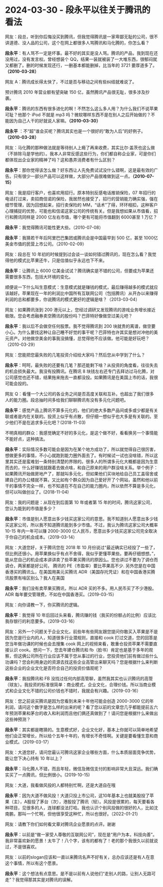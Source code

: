 # 2024-03-30 - 段永平以往关于腾讯的看法

网友：段总，听到你后悔没买到腾讯，但我觉得腾讯是一家卑鄙无耻的公司，很不讲道德、没人品的公司，这个在网上都很多人骂腾讯和马化腾的，你怎么看？

**段永平**：有人骂不一定是坏事。最不好的其实是没人骂。腾讯的产品，我到现在还没用过，没有发言权。曾经想装个 QQ，结果一装就被装了一大堆东西，很郁闷就又都删了。删的时候发现还行，一删基本都能删掉，比当年的 3721 要厚道多了。**（2010-03-28）**

网友 A：腾讯成长得太快了，不过是否与移动之间有些纠结就难说了。

预计腾讯 2010 年营业额有望突破 150 亿，虽然腾讯产品很无耻，很多涉及抄袭。

**段永平**：腾讯的东西有很多进化的啊！不然怎么这么多人用？为什么我们不说苹果可耻？他那个 iPod 不就是 mp3 吗？微软哪样东西不是在别人之后开始做的？不能因为自己人干的好就说人家嘛。**（2010-03-30）**

**段永平** ：不“超”谁会买呢？腾讯其实也是一个很好的“敢为人后”的好例子。**（2010-03-28）**

网友：马化腾的那种做法就是等待别人上瘾了再来收费，其实比尔·盖茨也这么做（不排除马是学他的）。我本人非常反感这些行为，你们都自称企业家，可是你们都体现出企业家的精神了吗？这和愚弄消费者有什么区别？

**段永平**：那你觉得该怎么做？好东西让人先免费试试没什么错啊，这是最有效的广告。只有很少一部分产品可以这样做，大部分产品很难做到这一点。**（2010-07-15）**

网友：我是招行客户，也喜欢用招行。原本特别反感电话推销保险，07 年招行的电话打过来，卖招商信诺的保险，我居然也接受了，招行的营销能力确实强，强在细节管理，因为回想起来，招行卖保险的 MM，“话术”了得，环环相扣，这种客户心理捕捉的优势，可能也和信诺这家公司的传统有关。但是我想如果从市值看，招行和腾讯同样是 2000 亿左右市值，哪个更有可能将市值翻到 6000甚至 1 万亿？

**段永平**：我觉得腾讯可能性更大些。（2010-07-08）

**段永平**：我猜若干年后阿里巴巴集团或腾讯会是中国最早到 500 亿，甚至 1000亿美金市值的民营上市公司。（2010-02-09） 

网友：段总在 10 年初的时候提到过会谈一谈如何错过腾讯的，现在怎么看？我觉得他的模式比苹果还牛，只是估值似乎永远也下不来。

**段永平**：让腾讯上 6000 亿美金试试？腾讯确实是不错的公司，但要成为苹果还需要很多东西，包括大环境的变化。

顺便说一下什么叫生意模式：生意模式就是赚钱的模式，最后赚得越多的模式就应该越好。苹果现在一年的利润比中国所有互联网公司（包括腾讯）从开办以来赚得利润的总和都要多，你说腾讯的模式更好的逻辑是啥？（2013-03-04）

网友：如果腾讯涨到 200 港元以上，您经过调研又发现腾讯的游戏业务增长接近极限。您会考虑融券卖空腾讯的股份吗？巴菲特好像做空过美元吧？

**段永平**：我以后不会做空任何股票。我不觉得腾讯到 200 块就贵的离谱，做空要小心。为什么要找这种让自己睡不好觉的事干呢？巴菲特也许其实是想对冲他的美元资产。对他做空美金的事我没搞懂，总觉得他不应该做。他可能是好玩吧？（2010-03-29）

网友：您能把您最失败的几笔投资介绍给大家吗？然后您从中学到了什么？

**段永平**：呵呵，最失败的还要有几笔？那还能剩下啥？从投资的角度看，往往失去的机会损失最大。我没有投腾讯。在腾讯 8 块钱左右还专门去拜访过马化腾，对公司感觉也还不错，结果拖来拖去一直都没投。如果腾讯是在美国上市的话，我很可能会投的。

网友 Q：看懂一个大公司的各业务之间是否高度关联和互补。也超出了我们很多人的能力圈。段总抽时间多给我们聊聊腾讯有没有多元化问题吧。

**段永平**：感觉产品上腾讯不算多元化的，他们的绝大多数产品间或多或少都是有关联或者是内在关联的。投资上似乎有点散，但仔细一想似乎也大多是有关联的。至少他们不是在追求多元化吧？(2018-11-03)

不明真相的群众：我感觉确定不好的多元化，是这个做不好，看看换另一个事情能不能好点，这种搞法。

**段永平**：实际情况多数可能会是因为在某个地方成功了，所以就觉得自己很厉害，想做更多的事情，不小心就跑到能力圈外面去了。有时候试一试也没啥错，所以这里其实还是蛮难划一条特别清楚的界限的。很多人的所谓多元化大概都是因为生意而去的，什么好赚钱就跟着去做点啥，和自己原来的用户群没啥关系。举个例子：如果腾讯开始做房地产了，那就叫多元化，但如果他们买块地给自己员工盖宿舍或建自己的办公楼就不算。又比如有个群众因为自己爱好开了个网站，虽然和他以前干的事情不完全一样，也不知道在不在自己的能力圈内，所以依然不算是多元化，但可以叫做创业了。(2018-11-04)

网友：我的问题是：从现在到后面第 10 年或者第 15 年的时间，腾讯这家公司，您认为能到的市值是多少？

**段永平**：市值是别人愿意出多少钱买这家公司的意思。我不知道别人愿意出多少钱买这家公司，所以我不知道腾讯能到多少市值。不过，我认为腾讯这家公司大概率 10-15 年内一年可以赚 2000-3000 亿人民币，愿意出多少钱买这家公司完全取决于你自己的机会成本。（2019-03-14）

网友：大道您好，关于腾讯您在 2018 年 10 月份说过“最近确实已经投了一些了，但比例还很小。用苹果换似乎有点不舍得，我似乎更懂苹果些。要再仔细想想。”，能从您自己的机会成本讲讲卖了些苹果买腾讯的原因么。您也讲过不要为了调仓而调仓，两家都是好公司， 腾讯的 PE（市盈率）要比苹果高不少. 另外您是在中国香港买的腾讯么，在美国用美元买腾讯 ADR（美国存托凭证）和在中国香港买腾讯股票有啥区别么？我人在美国

**段永平**：我们没有卖苹果买腾讯，所以 ADR 买的不多。用人民币买了不少港股。ADR 每年要交管理费，不如在中国香港买。（2019-03-15）

网友：向你请教一下，你买腾讯的逻辑。

**段永平**：我觉得 10 年后回过头来看，腾讯赚的钱（我买的份额占的比例）应该比我存银行的利息要多。（2019-03-16）

网友：另外一个问题关于企业文化，前些年有些网友跟您提问你敢买入苹果是不是因为您是行业内的人，知道很多行业潜规则，直接和 cook 打过交道，您的回答是您当年做功课的时候也会去搜集 cook 网上的视频来看，敢重仓投资苹果不需要直接认识 cook。想问一下，您去年建仓腾讯和 fb（脸书）肯定也是基于多年的观察，但这俩公司所在行业应该不属于您从事过的行业，您投资他们前有做过些什么功课吗？您会利用身边的资源去找这些企业高管出来聊天吗？您是根据什么来判断这些企业的企业文化是否符合自己的投资价值观呢？

**段永平**：我投腾讯和 FB 没找过任何内部高管聊，虽然我其实也认识腾讯的高管（球友）。我投资的标准很简单：商业模式，企业文化，合理价钱。所以当商业模式和企业文化不错的公司价钱也不错时，我就会有兴趣。（2019-03-16）

网友：您之前说买腾讯是因为您看到未来十年他可能会创造 2000-3000 亿的年利润，请问这个数字是怎么样的出来的呢？看了您以前的文章您几乎都能提前五六年预测苹果和茅台的收入和利润而且他们俩还真做到了！请问您是根据什么来做出这些神预测？

**段永平**：其实都是瞎猜的。生意模式好，企业文化好，基本上你就可以简单地希望他们会正常增长，所以给个五年十年的，有增长不奇怪啊。关键是要看懂生意和商业模式。（2019-03-17）

网友：大道您好，请问您最认可腾讯这家企业哪些方面，什么本质层面竞争优势，能让您下决心持有 10 年以上？

**段永平**：马化腾人不错，而且年轻，微信及微信支付的影响非常大且深远。我们确实买了一点腾讯，但比例很小。(2019-10-15)

网友：大道，我看做风投的人都特别忙啊，还是大道自在哦

**段永平**：因为大道不做风投！大道只投上市公司，这10年基本上也就美股投了苹果（主），A股投了茅台（次），港股投了腾讯（轻）。风投是很累的，每天要看各种项目，见很多的人，连球都没法打哈。我也认识个别风投做的很好的人，比如沈南鹏，那叫一个忙啊，但他很享受这种忙，所以也很好。（2022-01-21）

网友：请教下你们如何看文章对腾讯企业愿景的点评。谢谢

**段永平**：以前是“做一家受人尊敬的互联网公司”，现在是“用户为本，科技向善”。我非常喜欢新的愿景！太牛了！八个字，该有的都有了！老的那个我很久以前就说过，不是很喜欢。

网友：以前的slogan应该和一直以来腾讯名声不好有关，总办应该还是有人在意这个事情，所以有这个愿景。

**段永平**：这个想法有点意思。是不是以前有人说他们“走别人的路，让别人无路可走”？我觉得那其实是对腾讯的误解。